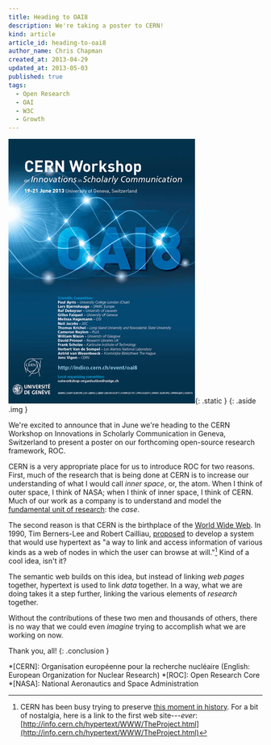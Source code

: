 ```yaml
---
title: Heading to OAI8
description: We're taking a poster to CERN!
kind: article
article_id: heading-to-oai8
author_name: Chris Chapman
created_at: 2013-04-29
updated_at: 2013-05-03
published: true
tags:
  - Open Research
  - OAI
  - W3C
  - Growth
---
```


![OAI8 Poster](OAI8_logo_2.jpg){: .static }
{: .aside .img }

We're excited to announce that in June we're heading to the CERN
Workshop on Innovations in Scholarly Communication in Geneva, Switzerland to
present a poster on our forthcoming open-source research framework, ROC.

CERN is a very appropriate place for us to introduce ROC for two reasons.
First, much of the research that is being done at CERN is to increase our
understanding of what I would call _inner space_, or, the atom. When I think of
outer space, I think of NASA; when I think of inner space, I think of CERN.
Much of our work as a company is to understand and model the [fundamental unit
of research](/research/process/#sec:unit-of-research): the _case_.

<!--MORE-->

The second reason is that CERN is the birthplace of the [World Wide
Web](http://en.wikipedia.org/wiki/World_Wide_Web). In <span
class="oldstyle">1990</span>, Tim Berners-Lee and Robert Cailliau,
[proposed](http://www.w3.org/Proposal.html) to develop a system that would use
hypertext as "a way to link and access information of various kinds as a web of
nodes in which the user can browse at will."[^1] Kind of a cool idea, isn't it?

The semantic web builds on this idea, but instead of linking _web pages_
together, hypertext is used to link _data_ together. In a way, what we are
doing takes it a step further, linking the various elements of _research_
together.

Without the contributions of these two men and thousands of others, there is no
way that we could even _imagine_ trying to accomplish what we are working on
now.

Thank you, all!
{: .conclusion }

[^1]: CERN has been busy trying to preserve [this moment in history](http://info.cern.ch/).
      For a bit of nostalgia, here is a link to the first web site---_ever_:
      [http://info.cern.ch/hypertext/WWW/TheProject.html](http://info.cern.ch/hypertext/WWW/TheProject.html)


*[CERN]: Organisation européenne pour la recherche nucléaire (English: European Organization for Nuclear Research)
*[ROC]: Open Research Core
*[NASA]: National Aeronautics and Space Administration
